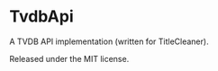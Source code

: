 TvdbApi
=======

A TVDB API implementation (written for TitleCleaner).

Released under the MIT license.
